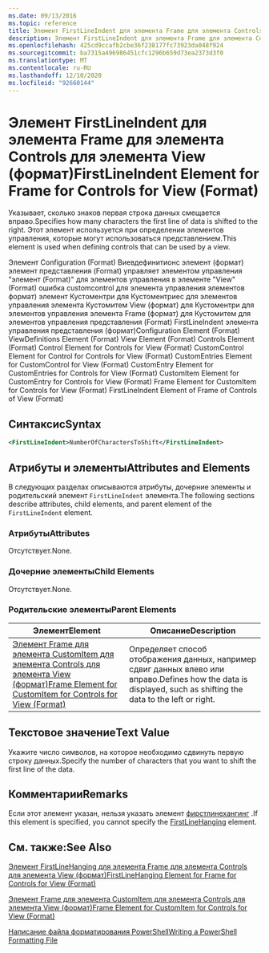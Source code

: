 ```yaml
---
ms.date: 09/13/2016
ms.topic: reference
title: Элемент FirstLineIndent для элемента Frame для элемента Controls для элемента View (формат)
description: Элемент FirstLineIndent для элемента Frame для элемента Controls для элемента View (формат)
ms.openlocfilehash: 425cd9ccafb2cbe36f238177fc73923da048f924
ms.sourcegitcommit: ba7315a496986451cfc1296b659d73ea2373d3f0
ms.translationtype: MT
ms.contentlocale: ru-RU
ms.lasthandoff: 12/10/2020
ms.locfileid: "92660144"
---
```

# <a name="firstlineindent-element-for-frame-for-controls-for-view-format"></a><span data-ttu-id="ccfad-103">Элемент FirstLineIndent для элемента Frame для элемента Controls для элемента View (формат)</span><span class="sxs-lookup"><span data-stu-id="ccfad-103">FirstLineIndent Element for Frame for Controls for View (Format)</span></span>

<span data-ttu-id="ccfad-104">Указывает, сколько знаков первая строка данных смещается вправо.</span><span class="sxs-lookup"><span data-stu-id="ccfad-104">Specifies how many characters the first line of data is shifted to the right.</span></span> <span data-ttu-id="ccfad-105">Этот элемент используется при определении элементов управления, которые могут использоваться представлением.</span><span class="sxs-lookup"><span data-stu-id="ccfad-105">This element is used when defining controls that can be used by a view.</span></span>

<span data-ttu-id="ccfad-106">Элемент Configuration (Format) Виевдефинитионс элемент (формат) элемент представления (Format) управляет элементом управления "элемент (Format)" для элементов управления в элементе "View" (Format) ошибка customcontrol для элемента управления элементов формат) элемент Кустоментри для Кустоментриес для элементов управления элемента Кустомитем View (формат) для Кустоментри для элементов управления элемента Frame (формат) для Кустомитем для элементов управления представления (Format) FirstLineIndent элемента управления представления (формат)</span><span class="sxs-lookup"><span data-stu-id="ccfad-106">Configuration Element (Format) ViewDefinitions Element (Format) View Element (Format) Controls Element (Format) Control Element for Controls for View (Format) CustomControl Element for Control for Controls for View (Format) CustomEntries Element for CustomControl for View (Format) CustomEntry Element for CustomEntries for Controls for View (Format) CustomItem Element for CustomEntry for Controls for View (Format) Frame Element for CustomItem for Controls for View (Format) FirstLineIndent Element of Frame of Controls of View (Format)</span></span>

## <a name="syntax"></a><span data-ttu-id="ccfad-107">Синтаксис</span><span class="sxs-lookup"><span data-stu-id="ccfad-107">Syntax</span></span>

```xml
<FirstLineIndent>NumberOfCharactersToShift</FirstLineIndent>
```

## <a name="attributes-and-elements"></a><span data-ttu-id="ccfad-108">Атрибуты и элементы</span><span class="sxs-lookup"><span data-stu-id="ccfad-108">Attributes and Elements</span></span>

<span data-ttu-id="ccfad-109">В следующих разделах описываются атрибуты, дочерние элементы и родительский элемент `FirstLineIndent` элемента.</span><span class="sxs-lookup"><span data-stu-id="ccfad-109">The following sections describe attributes, child elements, and parent element of the `FirstLineIndent` element.</span></span>

### <a name="attributes"></a><span data-ttu-id="ccfad-110">Атрибуты</span><span class="sxs-lookup"><span data-stu-id="ccfad-110">Attributes</span></span>

<span data-ttu-id="ccfad-111">Отсутствует.</span><span class="sxs-lookup"><span data-stu-id="ccfad-111">None.</span></span>

### <a name="child-elements"></a><span data-ttu-id="ccfad-112">Дочерние элементы</span><span class="sxs-lookup"><span data-stu-id="ccfad-112">Child Elements</span></span>

<span data-ttu-id="ccfad-113">Отсутствует.</span><span class="sxs-lookup"><span data-stu-id="ccfad-113">None.</span></span>

### <a name="parent-elements"></a><span data-ttu-id="ccfad-114">Родительские элементы</span><span class="sxs-lookup"><span data-stu-id="ccfad-114">Parent Elements</span></span>

|<span data-ttu-id="ccfad-115">Элемент</span><span class="sxs-lookup"><span data-stu-id="ccfad-115">Element</span></span>|<span data-ttu-id="ccfad-116">Описание</span><span class="sxs-lookup"><span data-stu-id="ccfad-116">Description</span></span>|
|-------------|-----------------|
|[<span data-ttu-id="ccfad-117">Элемент Frame для элемента CustomItem для элемента Controls для элемента View (формат)</span><span class="sxs-lookup"><span data-stu-id="ccfad-117">Frame Element for CustomItem for Controls for View (Format)</span></span>](./frame-element-for-customitem-for-controls-for-view-format.md)|<span data-ttu-id="ccfad-118">Определяет способ отображения данных, например сдвиг данных влево или вправо.</span><span class="sxs-lookup"><span data-stu-id="ccfad-118">Defines how the data is displayed, such as shifting the data to the left or right.</span></span>|

## <a name="text-value"></a><span data-ttu-id="ccfad-119">Текстовое значение</span><span class="sxs-lookup"><span data-stu-id="ccfad-119">Text Value</span></span>

<span data-ttu-id="ccfad-120">Укажите число символов, на которое необходимо сдвинуть первую строку данных.</span><span class="sxs-lookup"><span data-stu-id="ccfad-120">Specify the number of characters that you want to shift the first line of the data.</span></span>

## <a name="remarks"></a><span data-ttu-id="ccfad-121">Комментарии</span><span class="sxs-lookup"><span data-stu-id="ccfad-121">Remarks</span></span>

<span data-ttu-id="ccfad-122">Если этот элемент указан, нельзя указать элемент [фирстлинехангинг](./firstlinehanging-element-for-frame-for-controls-for-view-format.md) .</span><span class="sxs-lookup"><span data-stu-id="ccfad-122">If this element is specified, you cannot specify the [FirstLineHanging](./firstlinehanging-element-for-frame-for-controls-for-view-format.md) element.</span></span>

## <a name="see-also"></a><span data-ttu-id="ccfad-123">См. также:</span><span class="sxs-lookup"><span data-stu-id="ccfad-123">See Also</span></span>

[<span data-ttu-id="ccfad-124">Элемент FirstLineHanging для элемента Frame для элемента Controls для элемента View (формат)</span><span class="sxs-lookup"><span data-stu-id="ccfad-124">FirstLineHanging Element for Frame for Controls for View (Format)</span></span>](./firstlinehanging-element-for-frame-for-controls-for-view-format.md)

[<span data-ttu-id="ccfad-125">Элемент Frame для элемента CustomItem для элемента Controls для элемента View (формат)</span><span class="sxs-lookup"><span data-stu-id="ccfad-125">Frame Element for CustomItem for Controls for View (Format)</span></span>](./frame-element-for-customitem-for-controls-for-view-format.md)

[<span data-ttu-id="ccfad-126">Написание файла форматирования PowerShell</span><span class="sxs-lookup"><span data-stu-id="ccfad-126">Writing a PowerShell Formatting File</span></span>](./writing-a-powershell-formatting-file.md)
